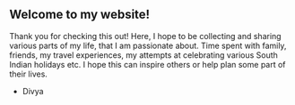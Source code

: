 ## Welcome to my website!

Thank you for checking this out! Here, I hope to be collecting and sharing various parts of my life, that I am passionate about. Time spent with family, friends, my travel experiences, my attempts at celebrating various South Indian holidays etc.
I hope this can inspire others or help plan some part of their lives.

- Divya
